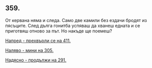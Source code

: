 ## 359.

От кервана няма и следа. Само две камили без ездачи бродят из
пясъците. След дълга гонитба успяваш да хванеш едната и се
приготвяш отново за път. Но накъде ще поемеш?

[Напред - прехвърли се на 411.](./411)

[Наляво - мини на 305.](./305)

[Надясно - продължи на 291.](./291)
